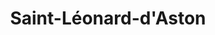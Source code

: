 ---
title: Saint-Léonard-d'Aston
url: /saint-leonard-daston/
latitude: 46.109
longitude: -72.374
---